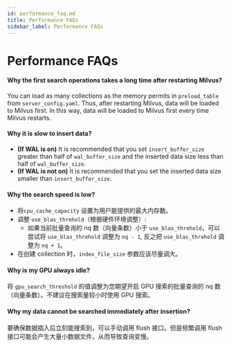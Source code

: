 ```yaml
---
id: performance_faq.md
title: Performance FAQs
sidebar_label: Performance FAQs
---
```


# Performance FAQs

#### Why the first search operations takes a long time after restarting Milvus?

You can load as many collections as the memory permits in `preload_table` from `server_config.yaml`. Thus, after restarting Milvus, data will be loaded to Milvus first. In this way, data will be loaded to Milvus first every time Milvus restarts.

#### Why it is slow to insert data?

- **(If WAL is on)** It is recommended that you set `insert_buffer_size` greater than half of `wal_buffer_size` and the inserted data size less than half of `wal_buffer_size`.
- **(If WAL is not on)** It is recommended that you set the inserted data size smaller than `insert_buffer_size`.

#### Why the search speed is low?

- 将`cpu_cache_capacity` 设置为用户能提供的最大内存数。
- 调整 `use_blas_threhold`（根据硬件环境调整）:
  - 如果当前批量查询的 nq 数（向量条数）小于 `use_blas_threhold`，可以尝试将 `use_blas_threhold` 调整为 `nq - 1`, 反之把 `use_blas_threhold` 调整为 `nq + 1`。
- 在创建 collection 时，`index_file_size` 参数应该尽量调大。

#### Why is my GPU always idle?

将 `gpu_search_threshold` 的值调整为您期望开启 GPU 搜索的批量查询的 nq 数（向量条数）。不建议在搜索量较小时使用 GPU 搜索。

#### Why my data cannot be searched immediately after insertion?

要确保数据插入后立刻能搜索到，可以手动调用 flush 接口。但是频繁调用 flush 接口可能会产生大量小数据文件，从而导致查询变慢。
